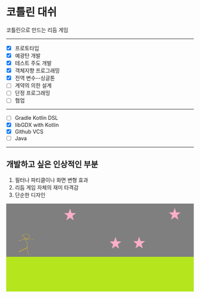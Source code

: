 # 코틀린 대쉬
코틀린으로 만드는 리듬 게임

---

- [x] 프로토타입
- [x] 예광탄 개발
- [x] 테스트 주도 개발
- [x] 객체지향 프로그래밍
- [x] 전역 변수--싱글톤
- [ ] 계약의 의한 설계
- [ ] 단정 프로그래밍
- [ ] 협업

---

- [ ] Gradle Kotlin DSL
- [x] libGDX with Kotlin 
- [x] Github VCS
- [ ] Java

---

## 개발하고 싶은 인상적인 부분
1. 필터나 파티클이나 화면 변형 효과
2. 리듬 게임 자체의 재미 타격감
3. 단순한 디자인


![img.png](image/img.png)